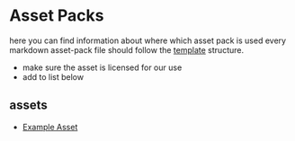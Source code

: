 # Asset Packs

here you can find information about where which asset pack is used
every markdown asset-pack file should follow the [template](asset-template.md) structure.

- make sure the asset is licensed for our use
- add to list below

## assets

- [Example Asset](asset-template.md)
